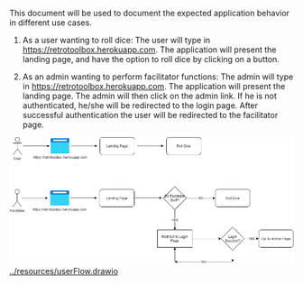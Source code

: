 This document will be used to document the expected application behavior in different use cases.

1. As a user wanting to roll dice:
The user will type in https://retrotoolbox.herokuapp.com.
The application will present the landing page, and have the option to roll dice by clicking on a button.

2. As an admin wanting to perform facilitator functions:
The admin will type in https://retrotoolbox.herokuapp.com.  The application will present the landing page.  The admin will then click on the admin link. If he is not authenticated, he/she will be redirected to the login page.  After successful authentication the user will be redirected to the facilitator page.

![](userFlow.png)
[../resources/userFlow.drawio](Link%20to%20drawio%20native%20file.)

